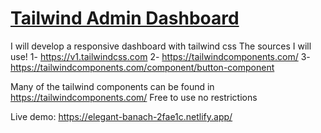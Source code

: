 # [ Tailwind Admin Dashboard](https://github.com/diypa571/tailwind_css_admin_dashboard)

I will develop a responsive dashboard with tailwind css
The sources I will use!
1- https://v1.tailwindcss.com
2- https://tailwindcomponents.com/
3- https://tailwindcomponents.com/component/button-component

Many of the tailwind components can be found in
https://tailwindcomponents.com/
Free to use no  restrictions


Live demo: https://elegant-banach-2fae1c.netlify.app/
 
